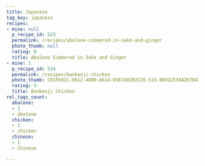 ```yaml
---
title: Japanese
tag_key: japanese
recipes:
- mine: null
  p_recipe_id: 523
  permalink: /recipes/abalone-simmered-in-sake-and-ginger
  photo_thumb: null
  rating: 0
  title: Abalone Simmered in Sake and Ginger
- mine: 1
  p_recipe_id: 534
  permalink: /recipes/banbanji-chicken
  photo_thumb: C01F691C-6612-4DB9-A614-D5ECA92B3C35-513-0001CE38A2678433.jpg
  rating: 5
  title: Banbanji Chicken
rel_tags_count:
  abalone:
  - 1
  - abalone
  chicken:
  - 1
  - chicken
  chinese:
  - 1
  - Chinese

---
```

